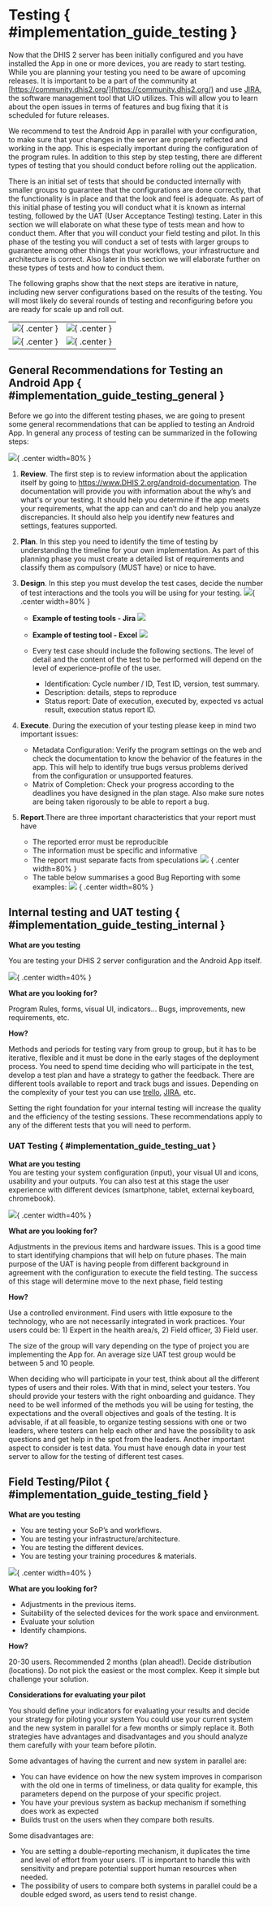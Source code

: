 # Testing { #implementation_guide_testing }

Now that the DHIS 2 server has been initially configured and you have installed the App in one or more devices, you are ready to start testing. While you are planning your testing you need to be aware of upcoming releases. It is important to be a part of the community at [https://community.dhis2.org/](https://community.dhis2.org/) and use [JIRA](http://jira.dhis2.org/), the software management tool that UiO utilizes. This will allow you to learn about the open issues in terms of features and bug fixing that it is scheduled for future releases.

We recommend to test the Android App in parallel with your configuration, to make sure that your changes in the server are properly reflected and working in the app. This is especially important during the configuration of the program rules. In addition to this step by step testing, there are different types of testing that you should conduct before rolling out the application.

There is an initial set of tests that should be conducted internally with smaller groups to guarantee that the configurations are done correctly, that the functionality is in place and that the look and feel is adequate. As part of this initial phase of testing you will conduct what it is known as internal testing, followed by the UAT (User Acceptance Testing) testing. Later in this section we will elaborate on what these type of tests mean and how to conduct them. After that you will conduct your field testing and pilot. In this phase of the testing you will conduct a set of tests with larger groups to guarantee among other things that your workflows, your infrastructure and architecture is correct. Also later in this section we will elaborate further on these types of tests and how to conduct them.

The following graphs show that the next steps are iterative in nature, including new server configurations based on the results of the testing. You will most likely do several rounds of testing and reconfiguring before you are ready for scale up and roll out.

|||
|---|---|
| ![](resources/images/implementation-guide-image35.png){ .center } | ![](resources/images/implementation-guide-image7.png){ .center } |
| ![](resources/images/implementation-guide-image36.png){ .center } | ![](resources/images/implementation-guide-image5.png){ .center } |

## General Recommendations for Testing an Android App { #implementation_guide_testing_general }


Before we go into the different testing phases, we are going to present some general recommendations that can be applied to testing an Android App. In general any process of testing can be summarized in the following steps:

![](resources/images/implementation-guide-image21.png){ .center width=80% }

1. **Review**. The first step is to review information about the application itself by going to [<span class="underline">https://www.DHIS 2.org/android-documentation</span>](https://www.dhis2.org/android-documentation). The documentation will provide you with information about the why’s and what's or your testing. It should help you determine if the app meets your requirements, what the app can and can’t do and help you analyze discrepancies. It should also help you identify new features and settings, features supported.

2. **Plan**. In this step you need to identify the time of testing by understanding the timeline for your own implementation. As part of this planning phase you must create a detailed list of requirements and classify them as compulsory (MUST have) or nice to have.

3. **Design**. In this step you must develop the test cases, decide the number of test interactions and the tools you will be using for your testing.
	![](resources/images/implementation-guide-image28.png){ .center width=80% }
	- **Example of testing tools - Jira**
	![](resources/images/implementation-guide-image2.png)
	- **Example of testing tool - Excel**
	![](resources/images/implementation-guide-image17.png)

	- Every test case should include the following sections. The level of detail and the content of the test to be performed will depend on the level of experience-profile of the user.
		- Identification: Cycle number / ID, Test ID, version, test summary.
		- Description: details, steps to reproduce
		- Status report: Date of execution, executed by, expected vs actual result, execution status report ID.

4. **Execute**. During the execution of your testing please keep in mind two important issues:
	- Metadata Configuration: Verify the program settings on the web and check the documentation to know the behavior of the features in the app. This will help to identify true bugs versus problems derived from the configuration or unsupported features.
	- Matrix of Completion: Check your progress according to the deadlines you have designed in the plan stage. Also make sure notes are being taken rigorously to be able to report a bug.
5. **Report**.There are three important characteristics that your report must have
	- The reported error must be reproducible
	- The information must be specific and informative
	- The report must separate facts from speculations
	![](resources/images/implementation-guide-image1.png) { .center width=80% }
	- The table below summarises a good Bug Reporting with some examples:
	![](resources/images/implementation-guide-image34.png) { .center width=80% }

## Internal testing and UAT testing { #implementation_guide_testing_internal }


**What are you testing**

You are testing your DHIS 2 server configuration and the Android App itself.

![](resources/images/implementation-guide-image12.png){ .center width=40% }

**What are you looking for?**

Program Rules, forms, visual UI, indicators… Bugs, improvements, new requirements, etc.

**How?**

Methods and periods for testing vary from group to group, but it has to be iterative, flexible and it must be done in the early stages of the deployment process. You need to spend time deciding who will participate in the test, develop a test plan and have a strategy to gather the feedback. There are different tools available to report and track bugs and issues. Depending on the complexity of your test you can use [trello](https://trello.com/), [JIRA](https://www.atlassian.com/software/jira), etc.

Setting the right foundation for your internal testing will increase the quality and the efficiency of the testing sessions. These recommendations apply to any of the different tests that you will need to perform.

### UAT Testing { #implementation_guide_testing_uat }


**What are you testing**  
You are testing your system configuration (input), your visual UI and icons, usability and your outputs. You can also test at this stage the user experience with different devices (smartphone, tablet, external keyboard, chromebook).  

![](resources/images/implementation-guide-image6.png){ .center width=40% }
  
**What are you looking for?** 

Adjustments in the previous items and hardware issues. This is a good time to start identifying champions that will help on future phases. The main purpose of the UAT is having people from different background in agreement with the configuration to execute the field testing. The success of this stage will determine move to the next phase, field testing

**How?**

Use a controlled environment. Find users with little exposure to the technology, who are not necessarily integrated in work practices. Your users could be: 1) Expert in the health area/s, 2) Field officer, 3) Field user.

The size of the group will vary depending on the type of project you are implementing the App for. An average size UAT test group would be between 5 and 10 people.

When deciding who will participate in your test, think about all the different types of users and their roles. With that in mind, select your testers. You should provide your testers with the right onboarding and guidance. They need to be well informed of the methods you will be using for testing, the expectations and the overall objectives and goals of the testing. It is advisable, if at all feasible, to organize testing sessions with one or two leaders, where testers can help each other and have the possibility to ask questions and get help in the spot from the leaders. Another important aspect to consider is test data. You must have enough data in your test server to allow for the testing of different test cases.

## Field Testing/Pilot { #implementation_guide_testing_field }


**What are you testing**

- You are testing your SoP’s and workflows.
- You are testing your infrastructure/architecture.
- You are testing the different devices.
- You are testing your training procedures & materials.

![](resources/images/implementation-guide-image25.png){ .center width=40% }

**What are you looking for?**

- Adjustments in the previous items.
- Suitability of the selected devices for the work space and environment.
- Evaluate your solution
- Identify champions.

**How?**

20-30 users. Recommended 2 months (plan ahead!). Decide distribution (locations). Do not pick the easiest or the most complex. Keep it simple but challenge your solution.

**Considerations for evaluating your pilot**

You should define your indicators for evaluating your results and decide your strategy for piloting your system You could use your current system and the new system in parallel for a few months or simply replace it. Both strategies have advantages and disadvantages and you should analyze them carefully with your team before pilotin.

Some advantages of having the current and new system in parallel are:

- You can have evidence on how the new system improves in comparison with the old one in terms of timeliness, or data quality for example, this parameters depend on the purpose of your specific project.
- You have your previous system as backup mechanism if something does work as expected
- Builds trust on the users when they compare both results.

Some disadvantages are:

- You are setting a double-reporting mechanism, it duplicates the time and level of effort from your users. IT is important to handle this with sensitivity and prepare potential support human resources when needed.
- The possibility of users to compare both systems in parallel could be a double edged sword, as users tend to resist change.
